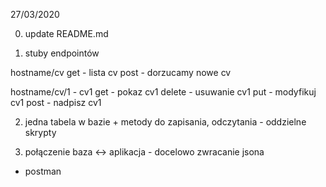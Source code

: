 27/03/2020

0. update README.md

1. stuby endpointów

hostname/cv 
get - lista cv
post - dorzucamy nowe cv

hostname/cv/1 - cv1
get - pokaz cv1
delete - usuwanie cv1
put - modyfikuj cv1
post - nadpisz cv1


2. jedna tabela w bazie + metody do zapisania, odczytania - oddzielne skrypty

3. połączenie baza <-> aplikacja - docelowo zwracanie jsona
- postman

